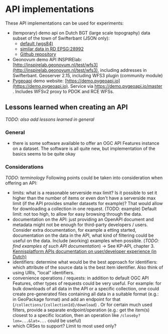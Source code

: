 # API implementations
These API implementations can be used for experiments:
* (temporary) demo api on Dutch BGT (large scale topography) data subset of the town of Swifterbant (JSON only):   
  * [default (wgs84)](https://geodata.nationaalgeoregister.nl/test/bgt/wfs/3.0/)
  * [similar data in RD EPSG:28992](https://geodata.nationaalgeoregister.nl/test/bgt/28992/wfs/3.0/)
  * [Github repository](https://github.com/PDOK/wfs-3.0)
* Geonovum demo API INSPIRElab: [http://inspirelab.geonovum.nl/test/wfs3](http://inspirelab.geonovum.nl/test/wfs3), including addresses in Swifterbant. Geoserver 2.15, including WFS3 plugin (community module)
* [Pygeoapi](https://pygeoapi.io/) demo website: [https://demo.pygeoapi.io](https://demo.pygeoapi.io). Service via  https://demo.pygeoapi.io/master . Includes WFSv2 proxy to PDOK and RCE WFSs.

## Lessons learned when creating an API
*TODO: also add lessons learned in general*
### General
* there is some software available to offer an OGC API Features instance on a dataset. The software is all quite new, but implementation of the basics seems to be quite okay

### Considerations
*TODO: terminology*
Following points could be taken into consideration when offering an API:
* limits: what is a reasonable serverside max limit? Is it possible to set it higher than the number of items or even don't have a serverside max limit (if the API provides smaller datasets for example)? That would allow for downloading a collection in one request. (TODO: example) Default limit: not too high, to allow for easy browsing through the data.
* documentation on the API: just providing an OpenAPI document and metadata might not be enough for third-party developers / users. Consider extra documentation, for example a etting started, documentation on the data in the API, what kind of filtering could be useful on the data. Include (working) examples when possible. (*TODO: find examples of such API documentation*) -> See KP-API, chapter 3. [Kennisplatform APIs documentation on user/developer experience (in Dutch)](https://docs.geostandaarden.nl/api/API-Strategie/#gebruikerswensen)
* identifiers: determine what would be the best approach for identifiers: which attribute of the source data is the best item identifier. Also think of using URIs, "local" identifiers.
* convenience operations / requests: in addition to default OGC API Features, other types of requests could be very useful. For example: for bulk downloads of all data in the API or a specific collection, one could create pre-generated files containing all data in a suitable format (e.g.: in GeoPackage format) and add an endpoint for that (```/collections/{collectionId}/download```) . Or for certain much used filters, provide a separate endpoint/operation (e.g.: get the item(s) closest to a specific location, then an operation like ```/closeby?lon=...&lat=...``` could be useful)
* which CRSes to support? Limit to most used only?
